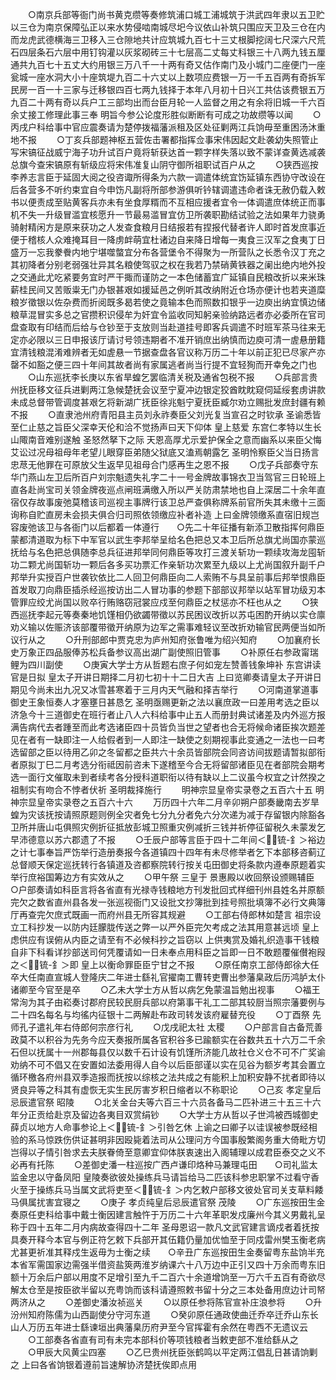 <!-- { "loadSidebar": true } -->
　　○南京兵部等衙门尚书黄克缵等奏修筑浦口城工浦城筑于洪武四年隶以五卫贮以三仓为南京保障弘正以来水势侵啮南城尽圯今议依山补筑只围应天卫及三仓在内而龙虎武德横海三卫移入三仓隙地共计应筑城九百七十三丈根脚挖阔七尺深六尺荒石四层条石六层中用钉钩灌以灰浆砌砖三十七层高二丈每丈科银三十八两九钱五厘通共九百七十五丈大约用银三万八千一十两有奇又估作南门及小城门二座便门一座瓮城一座水洞大小十座筑堤九百二十六丈以上数项应费银一万一千五百两有奇拆军民房一百一十三家与迁移银四百七两九钱择于本年八月初十日兴工共估该费银五万九百二十两有奇以兵户工三部均出而台臣月轮一人监督之用之有余将旧城一千六百余丈接工修理此事三奉  明旨今参公论度形胜似断断有可成之功故缵等以闻
　　○丙戌户科给事中官应震奏请为楚停拨福藩派租及区处征剿两江兵饷毋至重困汤沐重地不报
　　○丁亥兵部题神枢五营佐击署都指挥佥事宋伟因起文赴袭幼失照管止写宋镐征战威宁海子功升试百户竟将斩获达首一颗字样失落以致不蒙详查黄选减袭总旗今查宋镐原有斩级应将宋伟准复山阴守御所祖职试百户从之
　　○狭西巡按李养志言臣于延固大阅之役咨诹所得条为六款一调遣体统宜饬延镇东西协守改设在后各营多不听约束宜自今申饬凡副将所部参游俱听钤辖调遣违命者诛无赦仍载入敕书以便责成至贴黄客兵亦未有坐食厚糈而不互相应援者宜令一体调遣庶体统正而事机不失一升级冒滥宜核愿升一节最易滥冒宜仿卫所袭职勘结试验之法如果年力骁勇骑射精闲方是原来获功之人发查食粮月日结报若有捏报代替者许人即时首发庶事近便于稽核人众难掩耳目一降虏衅萌宜杜诸边自来降日增每一夷食三汉军之食夷丁日盛万一忘我豢餋内地宁堪噬螫宜分布各营堡令不得聚为一所营队之长悉令汉丁充之其初降者分别老弱强壮异其名粮使驾驭之权在我若乃禁硝黄铁器之阑出绝内地外投之交通此尤吃紧要务宜时严干掫而谨防之一本色储蓄宜广延镇自民粮改折以来米珠薪桂民间又苦贩粜无门办银甚艰如援延邑之例听其改纳附近仓场亦便计也若夹道糜粮岁徵银以佐杂费而折阅既多曷若使之竟输本色而照数扣银乎一边庾出纳宜慎边储粮草混冒实多总之官攒积识侵牟为奸宜令监收同知躬亲验纳路远者亦必委所在官司盘查取有印结而后给与仓钞至于支放则当赴道挂号即客兵调遣不时班军茶马往来无定亦必限以三日申报该厅请讨号领违期者不准开销庶出纳慎而边庾可清一虗悬册籍宜清钱粮混淆难辨者无如虗悬一节据查盘各官议称万历二十年以前正犯已尽家产亦罄不如豁之便三四十年间其故者尚有家属逃者尚当行提不宜轻狥而开幸免之门也
　　○山东巡抚李长庚以东省旱蝗乞罢临清关税及通省包税不报
　　○兵部言贵州抚臣移文征兵进剿两江急候楚抚会议至宁夏冲边银定狡酋眈眈窥伺延绥套虏讲款未成总督带管调度甚艰乞将新湖广抚臣徐兆魁宁夏抚臣臧尔劝立赐批发庶封疆有赖不报
　　○直隶池州府青阳县主员刘永祚奏臣父刘光复当宣召之时钦承  圣谕悉皆至仁止慈之旨臣父深幸天伦和洽不觉扬声曰天下仰体  皇上慈爱  东宫仁孝特以生长山陬南音难别遂触  圣怒然拏下之际  天恩高厚尤示爱护保全之意而幽系以来臣父悔艾讼过况母祖母年老望儿眼穿臣弟随父狱底又溘焉朝露乞  圣明怜察臣父当日扬言忠荩无他罪在可原放父生返早见祖母合门感再生之恩不报
　　○戊子兵部奏守东华门燕山左卫后所百户刘宗魁遗失礼字二十一号金牌故事锦衣卫当驾官三日轮班上直各赴尚宝司关领金牌夜巡点闸班满缴入所以严关防肃禁地也自上深居二十余年直宿仅存故事废弛莫稽该司巡视主事牌行该卫总严查俱称牌系前官所失其未缴十三面询称自贮直房未会损夫俱合归司照依领缴应补者补造  上曰金牌领缴系直宿旧规岂容废弛该卫与各衙门以后都着一体遵行　　○先二十年征播有新添卫散指挥何鼎臣蒙都清道取为标下中军官以武生李邦举呈给名色把总又本卫后所总旗尤尚国亦蒙巡抚给与名色把总俱随李总兵征进邦举同何鼎臣等攻打三渡关斩功一颗续攻海龙囤斩功二颗尤尚国斩功一颗后各多买功票汇作亲斩功次累至九级以上尤尚国叙升副千户邦举升实授百户世袭钦依比二人回卫何鼎臣向二人索贿不与具呈前事后邦举恨鼎臣首发取刀向鼎臣插杀经巡按访出二人冒功事的参题下部部议邦举以站军冒功级刃本管罪应绞尤尚国以败卒行贿赂窃冠裳应戍至何鼎臣之杖惩亦不枉也从之
　　○狭西巡抚李起元等奏秦地饥馑相仍欲蠲带徵以苏民困议改折以苏屯困酌开纳以实仓廪劝义输以佐赈济该部覆带徵开纳原为边军之需事难轻议至改折劝输官民两便当如所议行从之
　　○升刑部郎中贾克忠为庐州知府张鲁唯为绍兴知府
　　○加襄府长史万象正四品服俸苏松兵备参议高出湖广副使照旧管事
　　○补原任右参政甯瑞鲤为四川副使
　　○庚寅大学士方从哲题右庶子何如宠左赞善钱象坤补  东宫讲读官是日拟  皇太子开讲日期择二月初七初十十二日大吉  上曰览卿奏请皇太子开讲日期见今尚未出九况又冰雪甚寒着于三月内天气融和择吉举行
　　○河南道掌道事御史王象恒奏人才塞壅日甚恳乞  圣明亟赐更新之法以襄庶政一曰差用考选之臣以济急今十三道御史在班行者止八人六科给事中止五人而册封典试诸差及内外巡方报满告病代去者踵至而此考选诸臣四十员皆负当世之望者也合无将候命诸臣挨次题差见在者有一缺即注一人给假者到一人即注一缺使之刻期视事此变通之一法也一曰考选留部之臣以待用乙卯之冬留都之臣共六十余员皆部院会同咨访间拔题请暂拟部衔者原拟丁巳二月考选分衔祗因前咨未下遂稽至今合无将留部诸臣见在者部院会期考选一面行文催取未到者续考各分授科道职衔以待有缺以上二议虽今权宜之计然揆之  祖制实有吻合不悖者伏祈  圣明裁择施行
　　明神宗显皇帝实录卷之五百六十五
明神宗显皇帝实录卷之五百六十六
　　万历四十六年二月辛卯朔户部奏畿南去岁旱蝗为灾该抚按请照原题则例全灾者免七分九分者免六分次递为减于存留银内除豁各卫所并唐山屯俱照灾例折征抵放彭城卫照重灾例减折三钱并祈停征留税久未蒙发乞早沛德意以苏六郡遗了不报
　　○壬辰户部等言臣于四十二年间＜锍-釒＞裕边之计七事奉旨严饬举行造册奏报今各道镇四十四年有未尽修举者乞下本部移咨蓟辽总督顺天保定巡抚转行各镇道及咨都察院转行按关屯田御史将条款内遵奉原题着实举行庶裕国筹边方有实效从之
　　○甲午祭  三皇于  景惠殿以收回祭设颁赐辅臣　　○户部奏请如科臣言将各省直有光禄寺钱粮地方刊发批回式样细刊州县姓名并原额完欠之数省直州县各发一张巡视衙门又设批文抄簿批到挂号照批填簿不必行文典簿厅再查完欠庶式既画一而府州县无所容其规避
　　○工部右侍郎林如楚言  祖宗设立工科抄发一以防内廷朦胧传送之弊一以严外臣完欠考成之法其用意甚远顷  皇上虑供应有误俯从内臣之请至有不必候科抄之旨窃以  上供夷赏及婚礼织造事干钱粮自非下科看详抄部送司何凭覆请如一日未奉点用科臣之旨即一日不敢题覆催儧袍叚之＜锍-釒＞即  皇上以衡命罪臣臣宁甘之不报
　　○原任南京工部侍郎徐大任卒大任南直宣城人登隆庆二年进士繇礼官擢南工曹转吏曹出参藩臬政后历鸿胪太仆诸卿至今官至是卒
　　○乙未大学士方从哲以病乞免蒙温旨勉出视事
　　○福王常洵为其子由崧奏讨郡府民较民厨兵部以府第事干礼工二部其较厨当照宗藩要例与二十四名每名与均徭内征银十二两解赴布政司转发该府雇替充役
　　○丁酉祭  先师孔子遣礼年右侍郎何宗彦行礼
　　○戊戌祀太社  太稷
　　○户部言自古备荒善政莫不以积谷为先务今应天奏报所属各官积谷多已踰额实在谷数共五十六万二千余石但以抚属十一州郡每县仅以数千石计设有饥馑所济能几故社仓义仓不可不广奖谕劝纳不可不倡又在安置如法委用得人自今以后臣部谨以实在见谷为额岁考其会置立循环檄各府州县双季造报而抚按以综核之法共成之有能积上加积安静不扰者即待以贤良异等之科其有虚恢无实生民厉害岁积日缩者以不称职论
　　○己亥  孝定皇后忌辰遣官祭  昭陵
　　○北关金台夫等六百三十六员各备马二匹补进三十五三十六年分正贡给赴京及留边各夷目双赏绢钞
　　○大学士方从哲以子世鸿被西城御史薛贞以地方人命事参论上＜锍-釒＞引咎乞休  上谕之曰卿子以诖误被参既经相验的系马惊跌伤供证甚明非因殴毙着法司从公理问方今国事殷繁阁务重大倚毗方切岂得以子情引咎求去夫朕眷倚至意卿宜仰体朕衷速出入阁辅理以成君臣泰交之义不必再有托陈
　　○差御史潘一柱巡按广西卢谦印烙种马兼理屯田　　○司礼监太监金忠以守备凤阳  皇陵奏欲彼处操练兵马请旨给马二匹该科参忠职掌不过看守香火至于操练兵马当属文武将吏至＜锍-釒＞内乞敕户部移文彼处官司关支草料餧马俱属扰害宜寝之
　　○庚子  孝贞纯皇后忌辰遣官祭  茂陵
　　○广东巡按田生金奏原任吏科给事中戴士衡因建言触忤于万历二十六年革职发戍廉州今其义男戴礼呈称于四十五年二月内病故查得四十二年  圣母恩诏一款凡文武官建言谪戍者着抚按具奏开释今本官与例正符乞敕下兵部开其伍籍仍量加优恤至于同戍雷州樊玉衡老病尤甚更祈准其释戍生返毋为士衡之续　　○辛丑广东巡按田生金奏留粤东盐饷半充本省军需国家边需强半借资盐筴两淮岁纳课六十八万边中正引又四十万余而粤东旧额十万余后户部以用度不足增引至九千二百六十余道增饷至一万六千五百有奇欲尽解太仓至是按臣欲半留以充粤饷而该科请遵照敕书留十分之三本处备用庶边计司帑两济从之
　　○差御史潘汝祯巡关
　　○以原任参将陈官宣补庄浪参将
　　○升汾州知府陈儒为山西副使分守河东道
　　○癸卯原任通政使曲迁乔卒迁乔山东长山人万历五年进士繇谏垣出典藩臬历府尹至今官挥霍有余然在粤西不无遗议云
　　○工部奏各省直有司有未完本部科价等项钱粮者当敕吏部不准给繇从之
　　○甲辰大风黄尘四塞
　　○乙巳贵州抚臣张鹤鸣以平定两江倡乱日甚请饷剿之  上曰各省饷银着遵前旨速解协济楚抚俟即点用
